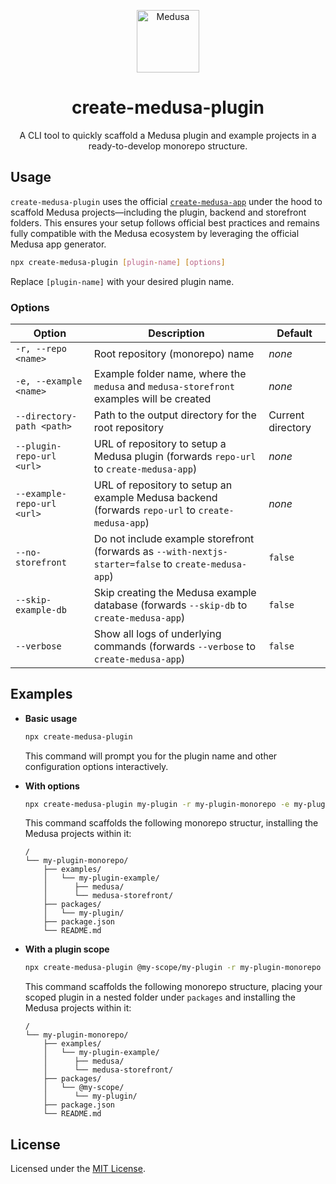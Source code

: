 <p align="center">
  <a href="https://www.medusajs.com">
    <img alt="Medusa" src="https://user-images.githubusercontent.com/7554214/153162406-bf8fd16f-aa98-4604-b87b-e13ab4baf604.png" width="100" />
  </a>
</p>
<h1 align="center">
  create-medusa-plugin
</h1>

<p align="center">
  A CLI tool to quickly scaffold a Medusa plugin and example projects in a ready-to-develop monorepo structure.
</p>

## Usage

`create-medusa-plugin` uses the official [`create-medusa-app`](https://docs.medusajs.com/resources/create-medusa-app) under the hood to scaffold Medusa projects—including the plugin, backend and storefront folders. This ensures your setup follows official best practices and remains fully compatible with the Medusa ecosystem by leveraging the official Medusa app generator.

```bash
npx create-medusa-plugin [plugin-name] [options]
```

Replace `[plugin-name]` with your desired plugin name.

### Options

| Option                     | Description                                                                                          | Default           |
| -------------------------- | ---------------------------------------------------------------------------------------------------- | ----------------- |
| `-r, --repo <name>`        | Root repository (monorepo) name                                                                      | _none_            |
| `-e, --example <name>`     | Example folder name, where the `medusa` and `medusa-storefront` examples will be created             | _none_            |
| `--directory-path <path>`  | Path to the output directory for the root repository                                                 | Current directory |
| `--plugin-repo-url <url>`  | URL of repository to setup a Medusa plugin (forwards `repo-url` to `create-medusa-app`)              | _none_            |
| `--example-repo-url <url>` | URL of repository to setup an example Medusa backend (forwards `repo-url` to `create-medusa-app`)    | _none_            |
| `--no-storefront`          | Do not include example storefront (forwards as `--with-nextjs-starter=false` to `create-medusa-app`) | `false`           |
| `--skip-example-db`        | Skip creating the Medusa example database (forwards `--skip-db` to `create-medusa-app`)              | `false`           |
| `--verbose`                | Show all logs of underlying commands (forwards `--verbose` to `create-medusa-app`)                   | `false`           |

## Examples

* **Basic usage**

  ```bash 
  npx create-medusa-plugin
  ```

  This command will prompt you for the plugin name and other configuration options interactively.

* **With options**

  ```bash
  npx create-medusa-plugin my-plugin -r my-plugin-monorepo -e my-plugin-example --skip-example-db
  ```

  This command scaffolds the following monorepo structur, installing the Medusa projects within it:

  ```
  /
  └── my-plugin-monorepo/
      ├── examples/
      │   └── my-plugin-example/
      │      ├── medusa/
      │      └── medusa-storefront/
      ├── packages/
      │   └── my-plugin/
      ├── package.json
      └── README.md
  ```

* **With a plugin scope**

  ```bash
  npx create-medusa-plugin @my-scope/my-plugin -r my-plugin-monorepo -e my-plugin-example --skip-example-db
  ```

  This command scaffolds the following monorepo structure, placing your scoped plugin in a nested folder under `packages` and installing the Medusa projects within it:


  ```
  /
  └── my-plugin-monorepo/
      ├── examples/
      │   └── my-plugin-example/
      │      ├── medusa/
      │      └── medusa-storefront/
      ├── packages/
      │   └── @my-scope/
      │      └── my-plugin/
      ├── package.json
      └── README.md
  ```

## License

Licensed under the [MIT License](LICENSE).